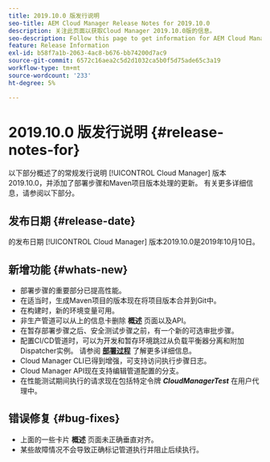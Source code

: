 ```yaml
---
title: 2019.10.0 版发行说明
seo-title: AEM Cloud Manager Release Notes for 2019.10.0
description: 关注此页面以获取Cloud Manager 2019.10.0版的信息。
seo-description: Follow this page to get information for AEM Cloud Manager Release 2019.10.0.
feature: Release Information
exl-id: b58f7a1b-2063-4ac8-b676-bb74200d7ac9
source-git-commit: 6572c16aea2c5d2d1032ca5b0f5d75ade65c3a19
workflow-type: tm+mt
source-wordcount: '233'
ht-degree: 5%

---
```


# 2019.10.0 版发行说明 {#release-notes-for}

以下部分概述了的常规发行说明 [!UICONTROL Cloud Manager] 版本2019.10.0，并添加了部署步骤和Maven项目版本处理的更新。
有关更多详细信息，请参阅以下部分。

## 发布日期 {#release-date}

的发布日期 [!UICONTROL Cloud Manager] 版本2019.10.0是2019年10月10日。

## 新增功能 {#whats-new}

* 部署步骤的重要部分已提高性能。
* 在适当时，生成Maven项目的版本现在将项目版本合并到Git中。
* 在构建时，新的环境变量可用。
* 非生产管道可以从上的信息卡删除 **概述** 页面以及API。
* 在暂存部署步骤之后、安全测试步骤之前，有一个新的可选审批步骤。
* 配置CI/CD管道时，可以为开发和暂存环境跳过从负载平衡器分离和附加Dispatcher实例。
请参阅 **[部署过程](/help/using/code-deployment.md)** 了解更多详细信息。
* Cloud Manager CLI已得到增强，可支持访问执行步骤日志。
* Cloud Manager API现在支持编辑管道配置的分支。
* 在性能测试期间执行的请求现在包括特定令牌 ***CloudManagerTest*** 在用户代理中。

## 错误修复 {#bug-fixes}

* 上面的一些卡片 **概述** 页面未正确垂直对齐。
* 某些故障情况不会导致正确标记管道执行并阻止后续执行。
